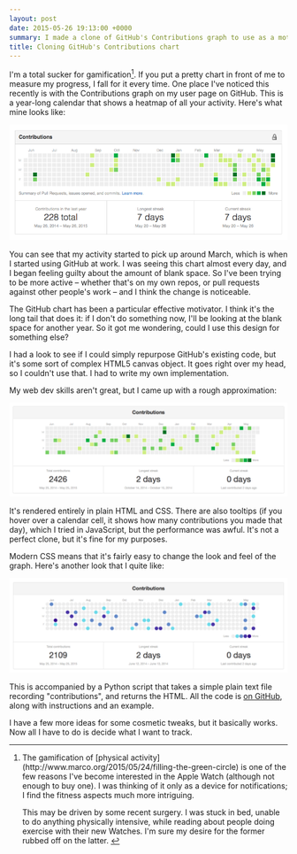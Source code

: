 ```yaml
---
layout: post
date: 2015-05-26 19:13:00 +0000
summary: I made a clone of GitHub's Contributions graph to use as a motivational tool.
title: Cloning GitHub's Contributions chart
---
```


I'm a total sucker for gamification[^1]. If you put a pretty chart in front of me to measure my progress, I fall for it every time. One place I've noticed this recently is with the Contributions graph on my user page on GitHub. This is a year-long calendar that shows a heatmap of all your activity. Here's what mine looks like:

![](/images/2015/github_chart.png)

You can see that my activity started to pick up around March, which is when I started using GitHub at work. I was seeing this chart almost every day, and I began feeling guilty about the amount of blank space. So I've been trying to be more active &ndash; whether that's on my own repos, or pull requests against other people's work &ndash; and I think the change is noticeable.

The GitHub chart has been a particular effective motivator. I think it's the long tail that does it: if I don't do something now, I'll be looking at the blank space for another year. So it got me wondering, could I use this design for something else?

<!-- summary -->

I had a look to see if I could simply repurpose GitHub's existing code, but it's some sort of complex HTML5 canvas object. It goes right over my head, so I couldn't use that. I had to write my own implementation.

My web dev skills aren't great, but I came up with a rough approximation:

![](/images/2015/github_green.png)

It's rendered entirely in plain HTML and CSS. There are also tooltips (if you hover over a calendar cell, it shows how many contributions you made that day), which I tried in JavaScript, but the performance was awful. It's not a perfect clone, but it's fine for my purposes.

Modern CSS means that it's fairly easy to change the look and feel of the graph. Here's another look that I quite like:

![](/images/2015/github_blue.png)

This is accompanied by a Python script that takes a simple plain text file recording "contributions", and returns the HTML. All the code is [on GitHub](https://github.com/alexwlchan/contributions-graph), along with instructions and an example.

I have a few more ideas for some cosmetic tweaks, but it basically works. Now all I have to do is decide what I want to track.

[^1]: <p>The gamification of [physical activity](http://www.marco.org/2015/05/24/filling-the-green-circle) is one of the few reasons I've become interested in the Apple Watch (although not enough to buy one). I was thinking of it only as a device for notifications; I find the fitness aspects much more intriguing.</p><p>This may be driven by some recent surgery. I was stuck in bed, unable to do anything physically intensive, while reading about people doing exercise with their new Watches. I'm sure my desire for the former rubbed off on the latter.